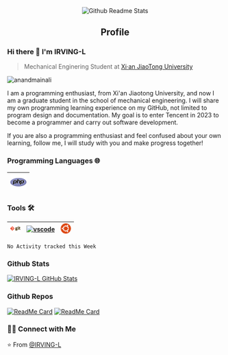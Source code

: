 <p align="center">
 <img width="100px" src="https://res.cloudinary.com/anuraghazra/image/upload/v1594908242/logo_ccswme.svg" align="center" alt="Github Readme Stats" />
 <h2 align="center">Profile</h2>
</p>

### Hi there 👋 I'm IRVING-L
> Mechanical Enginering Student at [Xi·an JiaoTong University](http://www.xjtu.edu.cn/)


<img src="https://komarev.com/ghpvc/?username=anandmainali" alt="anandmainali" />

<div>
 <p>
I am a programming enthusiast, from Xi'an Jiaotong University, and now I am a graduate student in the school of mechanical engineering. I will share my own programming learning experience on my GitHub, not limited to program design and documentation. My goal is to enter Tencent in 2023 to become a programmer and carry out software development.

If you are also a programming enthusiast and feel confused about your own learning, follow me, I will study with you and make progress together!
</p>
</div>

### Programming Languages 🌐

|  [<img src="https://raw.githubusercontent.com/github/explore/80688e429a7d4ef2fca1e82350fe8e3517d3494d/topics/php/php.png" alt="C++" width="38">](https://php.net/) |
|---|
 
### Tools 🛠️

|  [<img src="https://raw.githubusercontent.com/github/explore/80688e429a7d4ef2fca1e82350fe8e3517d3494d/topics/git/git.png" alt="Git" width="24">](https://git-scm.com/) |   [<img src="https://upload.wikimedia.org/wikipedia/commons/thumb/2/2d/Visual_Studio_Code_1.18_icon.svg/1200px-Visual_Studio_Code_1.18_icon.svg.png" alt="vscode" width="24">](https://code.visualstudio.com/) | [<img src="https://raw.githubusercontent.com/github/explore/80688e429a7d4ef2fca1e82350fe8e3517d3494d/topics/ubuntu/ubuntu.png" alt="Ubuntu" width="24">](https://ubuntu.com/)   |
|---|---|---|
  
  <!--START_SECTION:waka-->
```text
No Activity tracked this Week
```
<!--END_SECTION:waka-->
  
### Github Stats

[![IRVING-L GitHub Stats](https://github-readme-stats.vercel.app/api?username=IRVING-L&show_icons=true&count_private=true)](https://github.com/IRVING-L)

### Github Repos

[![ReadMe Card](https://github-readme-stats.vercel.app/api/pin/?username=IRVING-L&repo=PackageTemplate&show_owner=true)](https://github.com/IRVING-L/Algorithm_fromBilibili)
[![ReadMe Card](https://github-readme-stats.vercel.app/api/pin/?username=IRVING-L&repo=PackageTemplate&show_owner=true)](https://github.com/IRVING-L/Algorithm4th-Cpp)

<h3> 🤝🏻 Connect with Me </h3>




⭐️ From [@IRVING-L](https://github.com/IRVING-L)
